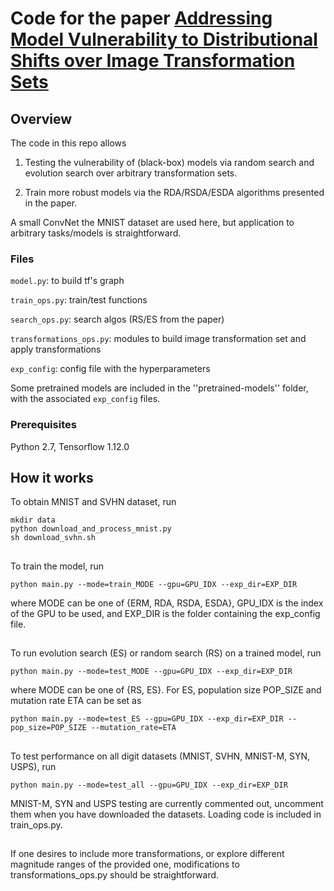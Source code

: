# Code for the paper [Addressing Model Vulnerability to Distributional Shifts over Image Transformation Sets](https://arxiv.org/abs/1903.11900)

## Overview

The code in this repo allows 

1. Testing the vulnerability of (black-box) models via random search and evolution search over arbitrary transformation sets. 

2. Train more robust models via the RDA/RSDA/ESDA algorithms presented in the paper. 

A small ConvNet the MNIST dataset are used here, but application to arbitrary tasks/models is straightforward.

### Files

``model.py``: to build tf's graph

``train_ops.py``: train/test functions

``search_ops.py``: search algos (RS/ES from the paper)

``transformations_ops.py``: modules to build image transformation set and apply transformations

``exp_config``: config file with the hyperparameters

Some pretrained models are included in the ''pretrained-models'' folder, with the associated ``exp_config`` files.

### Prerequisites

Python 2.7, Tensorflow 1.12.0

## How it works

To obtain MNIST and SVHN dataset, run

```
mkdir data
python download_and_process_mnist.py
sh download_svhn.sh
```
##
To train the model, run

```
python main.py --mode=train_MODE --gpu=GPU_IDX --exp_dir=EXP_DIR
```
where MODE can be one of {ERM, RDA, RSDA, ESDA}, GPU_IDX is the index of the GPU to be used, and EXP_DIR is the folder containing the exp_config file.

##
To run evolution search (ES) or random search (RS) on a trained model, run

```
python main.py --mode=test_MODE --gpu=GPU_IDX --exp_dir=EXP_DIR
```
where MODE can be one of {RS, ES}. For ES, population size POP_SIZE and mutation rate ETA can be set as
 
```
python main.py --mode=test_ES --gpu=GPU_IDX --exp_dir=EXP_DIR --pop_size=POP_SIZE --mutation_rate=ETA
```

##
To test performance on all digit datasets (MNIST, SVHN, MNIST-M, SYN, USPS), run

```
python main.py --mode=test_all --gpu=GPU_IDX --exp_dir=EXP_DIR
```
MNIST-M, SYN and USPS testing are currently commented out, uncomment them when you have downloaded the datasets. Loading code is included in train_ops.py.

##

If one desires to include more transformations, or explore different magnitude ranges of the provided one, modifications to transformations_ops.py should be straightforward. 




 
